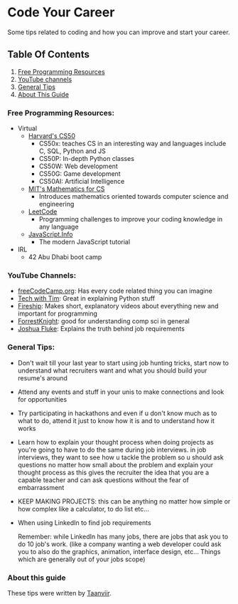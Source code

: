 # Code Your Career

Some tips related to coding and how you can improve and start your career.

## Table Of Contents

1. [Free Programming Resources](#free-programming-resources)
2. [YouTube channels](#YT-channels)
3. [General Tips](#general-tips)
4. [About This Guide](#about-this-guide)

		
<a name="free-programming-resources"></a>
### Free Programming Resources:
- Virtual
	- [Harvard's CS50](https://pll.harvard.edu/subject/computer-science)
		- CS50x: teaches CS in an interesting way and languages include C, SQL, Python and JS
		- CS50P: In-depth Python classes
		- CS50W: Web development
		- CS50G: Game development
		- CS50AI: Artificial Intelligence 
	- [MIT's Mathematics for CS](https://openlearninglibrary.mit.edu/courses/course-v1:OCW+6.042J+2T2019/about)
		- Introduces mathematics oriented towards computer science and engineering
	- [LeetCode](https://leetcode.com/)
		-	Programming challenges to improve your coding knowledge in any language
	-	[JavaScript.Info](https://javascript.info/)
		-	The modern JavaScript tutorial
- IRL
	- 42 Abu Dhabi boot camp 

<a name="YT-channels"> </a>
### YouTube Channels:
- [freeCodeCamp.org](https://www.freecodecamp.org/): Has every code related thing you can imagine
- [Tech with Tim](https://www.youtube.com/c/TechWithTim): Great in explaining Python stuff
- [Fireship](https://www.youtube.com/c/Fireship): Makes short, explanatory videos about everything new and important for programming
- [ForrestKnight](https://www.youtube.com/c/FKnight): good for understanding comp sci in general
- [Joshua Fluke](https://www.youtube.com/c/JoshuaFluke1): Explains the truth behind job requirements 


<a name="general-tips"></a>
### General Tips:

- Don't wait till your last year to start using job hunting tricks, start now to understand what recruiters want and what you should build your resume's around
- Attend any events and stuff in your unis to make connections and look for opportunities
- Try participating in hackathons and even if u don't know much as to what to do, attend it just to know how it is and to understand how it works
- Learn how to explain your thought process when doing projects as you're going to have to do the same during job interviews. in job interviews, they want to see how u tackle the problem so u should ask questions no matter how small about the problem and explain your thought process as this gives the recruiter the idea that you are a capable teacher and can ask questions without the fear of embarrassment
- KEEP MAKING PROJECTS: this can be anything no matter how simple or how complex like a calculator, to do list etc...
- When using LinkedIn to find job requirements 

	Remember: 
	while LinkedIn has many jobs, there are jobs that ask you to do 10 job's work.
	(like a company wanting a web developer could ask you to also do the graphics, 
	animation, interface design, etc... Things which are generally out of your jobs scope)

<a name="about-this-guide"></a>
### About this guide

These tips were written by [Taanviir](https://github.com/Taanviir). 